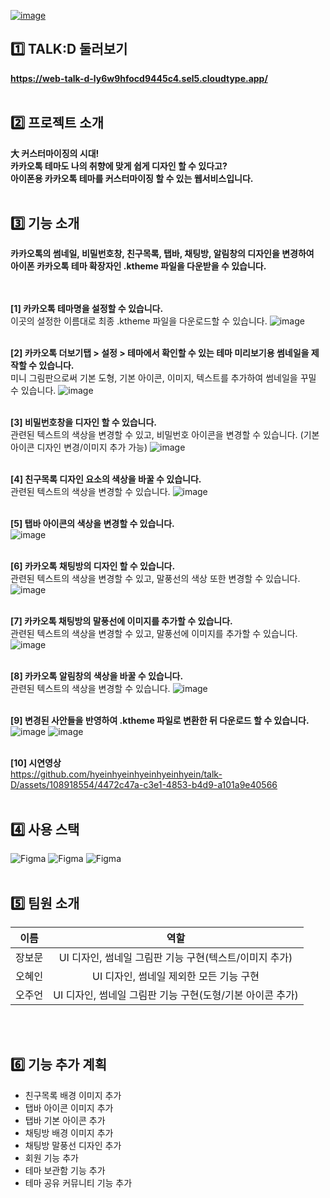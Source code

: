 [![image](https://github.com/hyeinhyeinhyeinhyeinhyein/talk-D/assets/108918554/27c9d6de-f2ff-4c5b-acfc-577986577da0)](https://web-talk-d-ly6w9hfocd9445c4.sel5.cloudtype.app/)
## 1️⃣ TALK:D 둘러보기
**https://web-talk-d-ly6w9hfocd9445c4.sel5.cloudtype.app/**
<br>
<br>

## 2️⃣ 프로젝트 소개
**大 커스터마이징의 시대!** <br>
**카카오톡 테마도 나의 취향에 맞게 쉽게 디자인 할 수 있다고?** <br>
**아이폰용 카카오톡 테마를 커스터마이징 할 수 있는 웹서비스입니다.**
<br>
<br>

## 3️⃣ 기능 소개
**카카오톡의 썸네일, 비밀번호창, 친구목록, 탭바, 채팅방, 알림창의 디자인을 변경하여 <br>
아이폰 카카오톡 테마 확장자인 .ktheme 파일을 다운받을 수 있습니다.<br>**
<br>
<br>

**[1] 카카오톡 테마명을 설정할 수 있습니다. <br>**
이곳의 설정한 이름대로 최종 .ktheme 파일을 다운로드할 수 있습니다.
![image](https://github.com/hyeinhyeinhyeinhyeinhyein/talk-D/assets/108918554/08ef59c5-74c1-4fc6-9e31-ea26debf4bf1)
<br>
<br>

**[2] 카카오톡 더보기탭 > 설정 > 테마에서 확인할 수 있는 테마 미리보기용 썸네일을 제작할 수 있습니다. <br>**
미니 그림판으로써 기본 도형, 기본 아이콘, 이미지, 텍스트를 추가하여 썸네일을 꾸밀 수 있습니다.
![image](https://github.com/hyeinhyeinhyeinhyeinhyein/talk-D/assets/108918554/63bd7773-b19e-4aac-8a09-16e5e45a27c3)
<br>
<br>

**[3] 비밀번호창을 디자인 할 수 있습니다.<br>**
관련된 텍스트의 색상을 변경할 수 있고, 비밀번호 아이콘을 변경할 수 있습니다. (기본 아이콘 디자인 변경/이미지 추가 가능)
![image](https://github.com/hyeinhyeinhyeinhyeinhyein/talk-D/assets/108918554/6415b039-ddc1-4bdf-8ce7-0db1ae8331f7)
<br>
<br>

**[4] 친구목록 디자인 요소의 색상을 바꿀 수 있습니다.<br>**
관련된 텍스트의 색상을 변경할 수 있습니다.
![image](https://github.com/hyeinhyeinhyeinhyeinhyein/talk-D/assets/108918554/31f0f8bc-278c-46ef-8572-31c7b2764a17)
<br>
<br>

**[5] 탭바 아이콘의 색상을 변경할 수 있습니다.<br>**
![image](https://github.com/hyeinhyeinhyeinhyeinhyein/talk-D/assets/108918554/e1ce0c8c-ddb6-4879-8d09-248db633c337)
<br>
<br>

**[6] 카카오톡 채팅방의 디자인 할 수 있습니다. <br>**
관련된 텍스트의 색상을 변경할 수 있고, 말풍선의 색상 또한 변경할 수 있습니다.
![image](https://github.com/hyeinhyeinhyeinhyeinhyein/talk-D/assets/108918554/af45f070-9d02-4085-9cfe-016870bea39c)
<br>
<br>

**[7] 카카오톡 채팅방의 말풍선에 이미지를 추가할 수 있습니다. <br>**
관련된 텍스트의 색상을 변경할 수 있고, 말풍선에 이미지를 추가할 수 있습니다.
![image](https://github.com/hyeinhyeinhyeinhyeinhyein/talk-D/assets/108918554/5244fe1b-e709-4e2d-b878-53e572352395)
<br>
<br>

**[8] 카카오톡 알림창의 색상을 바꿀 수 있습니다.<br>**
관련된 텍스트의 색상을 변경할 수 있습니다.
![image](https://github.com/hyeinhyeinhyeinhyeinhyein/talk-D/assets/108918554/2e95beeb-f4b0-4742-8cff-7a568f7085ef)
<br>
<br>

**[9] 변경된 사안들을 반영하여 .ktheme 파일로 변환한 뒤 다운로드 할 수 있습니다. <br>**
![image](https://github.com/hyeinhyeinhyeinhyeinhyein/talk-D/assets/108918554/68520535-e11c-48d9-b9a0-5b86df3b32e0)
![image](https://github.com/hyeinhyeinhyeinhyeinhyein/talk-D/assets/108918554/dd911d4b-204b-4896-a2e4-e9a157e084e2)
<br>
<br>

**[10] 시연영상<br>**
https://github.com/hyeinhyeinhyeinhyeinhyein/talk-D/assets/108918554/4472c47a-c3e1-4853-b4d9-a101a9e40566
<br>
<br>

## 4️⃣ 사용 스택
![Figma](https://img.shields.io/badge/Figma-F24E1E?style=for-the-badge&logo=figma&logoColor=white)
![Figma](https://img.shields.io/badge/React-20232A?style=for-the-badge&logo=react&logoColor=61DAFB)
![Figma](https://img.shields.io/badge/Express.js-404D59?style=for-the-badge)
<br>
<br>

## 5️⃣ 팀원 소개
|**이름**|역할|
|:---:|:---:|
|장보문|UI 디자인, 썸네일 그림판 기능 구현(텍스트/이미지 추가)|
|오혜인|UI 디자인, 썸네일 제외한 모든 기능 구현|
|오주언|UI 디자인, 썸네일 그림판 기능 구현(도형/기본 아이콘 추가)|
<br>
<br>

## 6️⃣ 기능 추가 계획
- 친구목록 배경 이미지 추가
- 탭바 아이콘 이미지 추가
- 탭바 기본 아이콘 추가
- 채팅방 배경 이미지 추가
- 채팅방 말풍선 디자인 추가
- 회원 기능 추가
- 테마 보관함 기능 추가
- 테마 공유 커뮤니티 기능 추가
